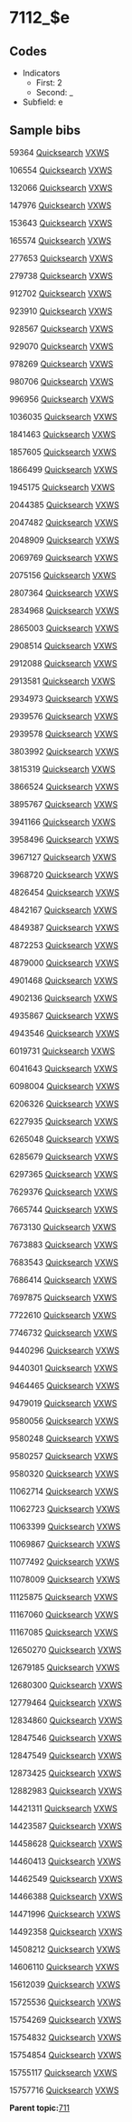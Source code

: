 # 7112\_$e

## Codes

-   Indicators
    -   First: 2
    -   Second: \_
-   Subfield: e

## Sample bibs

59364 [Quicksearch](https://search.library.yale.edu/catalog/59364) [VXWS](http://prodorbis.library.yale.edu:7014/vxws/GetHoldingsService?bibId=59364)

106554 [Quicksearch](https://search.library.yale.edu/catalog/106554) [VXWS](http://prodorbis.library.yale.edu:7014/vxws/GetHoldingsService?bibId=106554)

132066 [Quicksearch](https://search.library.yale.edu/catalog/132066) [VXWS](http://prodorbis.library.yale.edu:7014/vxws/GetHoldingsService?bibId=132066)

147976 [Quicksearch](https://search.library.yale.edu/catalog/147976) [VXWS](http://prodorbis.library.yale.edu:7014/vxws/GetHoldingsService?bibId=147976)

153643 [Quicksearch](https://search.library.yale.edu/catalog/153643) [VXWS](http://prodorbis.library.yale.edu:7014/vxws/GetHoldingsService?bibId=153643)

165574 [Quicksearch](https://search.library.yale.edu/catalog/165574) [VXWS](http://prodorbis.library.yale.edu:7014/vxws/GetHoldingsService?bibId=165574)

277653 [Quicksearch](https://search.library.yale.edu/catalog/277653) [VXWS](http://prodorbis.library.yale.edu:7014/vxws/GetHoldingsService?bibId=277653)

279738 [Quicksearch](https://search.library.yale.edu/catalog/279738) [VXWS](http://prodorbis.library.yale.edu:7014/vxws/GetHoldingsService?bibId=279738)

912702 [Quicksearch](https://search.library.yale.edu/catalog/912702) [VXWS](http://prodorbis.library.yale.edu:7014/vxws/GetHoldingsService?bibId=912702)

923910 [Quicksearch](https://search.library.yale.edu/catalog/923910) [VXWS](http://prodorbis.library.yale.edu:7014/vxws/GetHoldingsService?bibId=923910)

928567 [Quicksearch](https://search.library.yale.edu/catalog/928567) [VXWS](http://prodorbis.library.yale.edu:7014/vxws/GetHoldingsService?bibId=928567)

929070 [Quicksearch](https://search.library.yale.edu/catalog/929070) [VXWS](http://prodorbis.library.yale.edu:7014/vxws/GetHoldingsService?bibId=929070)

978269 [Quicksearch](https://search.library.yale.edu/catalog/978269) [VXWS](http://prodorbis.library.yale.edu:7014/vxws/GetHoldingsService?bibId=978269)

980706 [Quicksearch](https://search.library.yale.edu/catalog/980706) [VXWS](http://prodorbis.library.yale.edu:7014/vxws/GetHoldingsService?bibId=980706)

996956 [Quicksearch](https://search.library.yale.edu/catalog/996956) [VXWS](http://prodorbis.library.yale.edu:7014/vxws/GetHoldingsService?bibId=996956)

1036035 [Quicksearch](https://search.library.yale.edu/catalog/1036035) [VXWS](http://prodorbis.library.yale.edu:7014/vxws/GetHoldingsService?bibId=1036035)

1841463 [Quicksearch](https://search.library.yale.edu/catalog/1841463) [VXWS](http://prodorbis.library.yale.edu:7014/vxws/GetHoldingsService?bibId=1841463)

1857605 [Quicksearch](https://search.library.yale.edu/catalog/1857605) [VXWS](http://prodorbis.library.yale.edu:7014/vxws/GetHoldingsService?bibId=1857605)

1866499 [Quicksearch](https://search.library.yale.edu/catalog/1866499) [VXWS](http://prodorbis.library.yale.edu:7014/vxws/GetHoldingsService?bibId=1866499)

1945175 [Quicksearch](https://search.library.yale.edu/catalog/1945175) [VXWS](http://prodorbis.library.yale.edu:7014/vxws/GetHoldingsService?bibId=1945175)

2044385 [Quicksearch](https://search.library.yale.edu/catalog/2044385) [VXWS](http://prodorbis.library.yale.edu:7014/vxws/GetHoldingsService?bibId=2044385)

2047482 [Quicksearch](https://search.library.yale.edu/catalog/2047482) [VXWS](http://prodorbis.library.yale.edu:7014/vxws/GetHoldingsService?bibId=2047482)

2048909 [Quicksearch](https://search.library.yale.edu/catalog/2048909) [VXWS](http://prodorbis.library.yale.edu:7014/vxws/GetHoldingsService?bibId=2048909)

2069769 [Quicksearch](https://search.library.yale.edu/catalog/2069769) [VXWS](http://prodorbis.library.yale.edu:7014/vxws/GetHoldingsService?bibId=2069769)

2075156 [Quicksearch](https://search.library.yale.edu/catalog/2075156) [VXWS](http://prodorbis.library.yale.edu:7014/vxws/GetHoldingsService?bibId=2075156)

2807364 [Quicksearch](https://search.library.yale.edu/catalog/2807364) [VXWS](http://prodorbis.library.yale.edu:7014/vxws/GetHoldingsService?bibId=2807364)

2834968 [Quicksearch](https://search.library.yale.edu/catalog/2834968) [VXWS](http://prodorbis.library.yale.edu:7014/vxws/GetHoldingsService?bibId=2834968)

2865003 [Quicksearch](https://search.library.yale.edu/catalog/2865003) [VXWS](http://prodorbis.library.yale.edu:7014/vxws/GetHoldingsService?bibId=2865003)

2908514 [Quicksearch](https://search.library.yale.edu/catalog/2908514) [VXWS](http://prodorbis.library.yale.edu:7014/vxws/GetHoldingsService?bibId=2908514)

2912088 [Quicksearch](https://search.library.yale.edu/catalog/2912088) [VXWS](http://prodorbis.library.yale.edu:7014/vxws/GetHoldingsService?bibId=2912088)

2913581 [Quicksearch](https://search.library.yale.edu/catalog/2913581) [VXWS](http://prodorbis.library.yale.edu:7014/vxws/GetHoldingsService?bibId=2913581)

2934973 [Quicksearch](https://search.library.yale.edu/catalog/2934973) [VXWS](http://prodorbis.library.yale.edu:7014/vxws/GetHoldingsService?bibId=2934973)

2939576 [Quicksearch](https://search.library.yale.edu/catalog/2939576) [VXWS](http://prodorbis.library.yale.edu:7014/vxws/GetHoldingsService?bibId=2939576)

2939578 [Quicksearch](https://search.library.yale.edu/catalog/2939578) [VXWS](http://prodorbis.library.yale.edu:7014/vxws/GetHoldingsService?bibId=2939578)

3803992 [Quicksearch](https://search.library.yale.edu/catalog/3803992) [VXWS](http://prodorbis.library.yale.edu:7014/vxws/GetHoldingsService?bibId=3803992)

3815319 [Quicksearch](https://search.library.yale.edu/catalog/3815319) [VXWS](http://prodorbis.library.yale.edu:7014/vxws/GetHoldingsService?bibId=3815319)

3866524 [Quicksearch](https://search.library.yale.edu/catalog/3866524) [VXWS](http://prodorbis.library.yale.edu:7014/vxws/GetHoldingsService?bibId=3866524)

3895767 [Quicksearch](https://search.library.yale.edu/catalog/3895767) [VXWS](http://prodorbis.library.yale.edu:7014/vxws/GetHoldingsService?bibId=3895767)

3941166 [Quicksearch](https://search.library.yale.edu/catalog/3941166) [VXWS](http://prodorbis.library.yale.edu:7014/vxws/GetHoldingsService?bibId=3941166)

3958496 [Quicksearch](https://search.library.yale.edu/catalog/3958496) [VXWS](http://prodorbis.library.yale.edu:7014/vxws/GetHoldingsService?bibId=3958496)

3967127 [Quicksearch](https://search.library.yale.edu/catalog/3967127) [VXWS](http://prodorbis.library.yale.edu:7014/vxws/GetHoldingsService?bibId=3967127)

3968720 [Quicksearch](https://search.library.yale.edu/catalog/3968720) [VXWS](http://prodorbis.library.yale.edu:7014/vxws/GetHoldingsService?bibId=3968720)

4826454 [Quicksearch](https://search.library.yale.edu/catalog/4826454) [VXWS](http://prodorbis.library.yale.edu:7014/vxws/GetHoldingsService?bibId=4826454)

4842167 [Quicksearch](https://search.library.yale.edu/catalog/4842167) [VXWS](http://prodorbis.library.yale.edu:7014/vxws/GetHoldingsService?bibId=4842167)

4849387 [Quicksearch](https://search.library.yale.edu/catalog/4849387) [VXWS](http://prodorbis.library.yale.edu:7014/vxws/GetHoldingsService?bibId=4849387)

4872253 [Quicksearch](https://search.library.yale.edu/catalog/4872253) [VXWS](http://prodorbis.library.yale.edu:7014/vxws/GetHoldingsService?bibId=4872253)

4879000 [Quicksearch](https://search.library.yale.edu/catalog/4879000) [VXWS](http://prodorbis.library.yale.edu:7014/vxws/GetHoldingsService?bibId=4879000)

4901468 [Quicksearch](https://search.library.yale.edu/catalog/4901468) [VXWS](http://prodorbis.library.yale.edu:7014/vxws/GetHoldingsService?bibId=4901468)

4902136 [Quicksearch](https://search.library.yale.edu/catalog/4902136) [VXWS](http://prodorbis.library.yale.edu:7014/vxws/GetHoldingsService?bibId=4902136)

4935867 [Quicksearch](https://search.library.yale.edu/catalog/4935867) [VXWS](http://prodorbis.library.yale.edu:7014/vxws/GetHoldingsService?bibId=4935867)

4943546 [Quicksearch](https://search.library.yale.edu/catalog/4943546) [VXWS](http://prodorbis.library.yale.edu:7014/vxws/GetHoldingsService?bibId=4943546)

6019731 [Quicksearch](https://search.library.yale.edu/catalog/6019731) [VXWS](http://prodorbis.library.yale.edu:7014/vxws/GetHoldingsService?bibId=6019731)

6041643 [Quicksearch](https://search.library.yale.edu/catalog/6041643) [VXWS](http://prodorbis.library.yale.edu:7014/vxws/GetHoldingsService?bibId=6041643)

6098004 [Quicksearch](https://search.library.yale.edu/catalog/6098004) [VXWS](http://prodorbis.library.yale.edu:7014/vxws/GetHoldingsService?bibId=6098004)

6206326 [Quicksearch](https://search.library.yale.edu/catalog/6206326) [VXWS](http://prodorbis.library.yale.edu:7014/vxws/GetHoldingsService?bibId=6206326)

6227935 [Quicksearch](https://search.library.yale.edu/catalog/6227935) [VXWS](http://prodorbis.library.yale.edu:7014/vxws/GetHoldingsService?bibId=6227935)

6265048 [Quicksearch](https://search.library.yale.edu/catalog/6265048) [VXWS](http://prodorbis.library.yale.edu:7014/vxws/GetHoldingsService?bibId=6265048)

6285679 [Quicksearch](https://search.library.yale.edu/catalog/6285679) [VXWS](http://prodorbis.library.yale.edu:7014/vxws/GetHoldingsService?bibId=6285679)

6297365 [Quicksearch](https://search.library.yale.edu/catalog/6297365) [VXWS](http://prodorbis.library.yale.edu:7014/vxws/GetHoldingsService?bibId=6297365)

7629376 [Quicksearch](https://search.library.yale.edu/catalog/7629376) [VXWS](http://prodorbis.library.yale.edu:7014/vxws/GetHoldingsService?bibId=7629376)

7665744 [Quicksearch](https://search.library.yale.edu/catalog/7665744) [VXWS](http://prodorbis.library.yale.edu:7014/vxws/GetHoldingsService?bibId=7665744)

7673130 [Quicksearch](https://search.library.yale.edu/catalog/7673130) [VXWS](http://prodorbis.library.yale.edu:7014/vxws/GetHoldingsService?bibId=7673130)

7673883 [Quicksearch](https://search.library.yale.edu/catalog/7673883) [VXWS](http://prodorbis.library.yale.edu:7014/vxws/GetHoldingsService?bibId=7673883)

7683543 [Quicksearch](https://search.library.yale.edu/catalog/7683543) [VXWS](http://prodorbis.library.yale.edu:7014/vxws/GetHoldingsService?bibId=7683543)

7686414 [Quicksearch](https://search.library.yale.edu/catalog/7686414) [VXWS](http://prodorbis.library.yale.edu:7014/vxws/GetHoldingsService?bibId=7686414)

7697875 [Quicksearch](https://search.library.yale.edu/catalog/7697875) [VXWS](http://prodorbis.library.yale.edu:7014/vxws/GetHoldingsService?bibId=7697875)

7722610 [Quicksearch](https://search.library.yale.edu/catalog/7722610) [VXWS](http://prodorbis.library.yale.edu:7014/vxws/GetHoldingsService?bibId=7722610)

7746732 [Quicksearch](https://search.library.yale.edu/catalog/7746732) [VXWS](http://prodorbis.library.yale.edu:7014/vxws/GetHoldingsService?bibId=7746732)

9440296 [Quicksearch](https://search.library.yale.edu/catalog/9440296) [VXWS](http://prodorbis.library.yale.edu:7014/vxws/GetHoldingsService?bibId=9440296)

9440301 [Quicksearch](https://search.library.yale.edu/catalog/9440301) [VXWS](http://prodorbis.library.yale.edu:7014/vxws/GetHoldingsService?bibId=9440301)

9464465 [Quicksearch](https://search.library.yale.edu/catalog/9464465) [VXWS](http://prodorbis.library.yale.edu:7014/vxws/GetHoldingsService?bibId=9464465)

9479019 [Quicksearch](https://search.library.yale.edu/catalog/9479019) [VXWS](http://prodorbis.library.yale.edu:7014/vxws/GetHoldingsService?bibId=9479019)

9580056 [Quicksearch](https://search.library.yale.edu/catalog/9580056) [VXWS](http://prodorbis.library.yale.edu:7014/vxws/GetHoldingsService?bibId=9580056)

9580248 [Quicksearch](https://search.library.yale.edu/catalog/9580248) [VXWS](http://prodorbis.library.yale.edu:7014/vxws/GetHoldingsService?bibId=9580248)

9580257 [Quicksearch](https://search.library.yale.edu/catalog/9580257) [VXWS](http://prodorbis.library.yale.edu:7014/vxws/GetHoldingsService?bibId=9580257)

9580320 [Quicksearch](https://search.library.yale.edu/catalog/9580320) [VXWS](http://prodorbis.library.yale.edu:7014/vxws/GetHoldingsService?bibId=9580320)

11062714 [Quicksearch](https://search.library.yale.edu/catalog/11062714) [VXWS](http://prodorbis.library.yale.edu:7014/vxws/GetHoldingsService?bibId=11062714)

11062723 [Quicksearch](https://search.library.yale.edu/catalog/11062723) [VXWS](http://prodorbis.library.yale.edu:7014/vxws/GetHoldingsService?bibId=11062723)

11063399 [Quicksearch](https://search.library.yale.edu/catalog/11063399) [VXWS](http://prodorbis.library.yale.edu:7014/vxws/GetHoldingsService?bibId=11063399)

11069867 [Quicksearch](https://search.library.yale.edu/catalog/11069867) [VXWS](http://prodorbis.library.yale.edu:7014/vxws/GetHoldingsService?bibId=11069867)

11077492 [Quicksearch](https://search.library.yale.edu/catalog/11077492) [VXWS](http://prodorbis.library.yale.edu:7014/vxws/GetHoldingsService?bibId=11077492)

11078009 [Quicksearch](https://search.library.yale.edu/catalog/11078009) [VXWS](http://prodorbis.library.yale.edu:7014/vxws/GetHoldingsService?bibId=11078009)

11125875 [Quicksearch](https://search.library.yale.edu/catalog/11125875) [VXWS](http://prodorbis.library.yale.edu:7014/vxws/GetHoldingsService?bibId=11125875)

11167060 [Quicksearch](https://search.library.yale.edu/catalog/11167060) [VXWS](http://prodorbis.library.yale.edu:7014/vxws/GetHoldingsService?bibId=11167060)

11167085 [Quicksearch](https://search.library.yale.edu/catalog/11167085) [VXWS](http://prodorbis.library.yale.edu:7014/vxws/GetHoldingsService?bibId=11167085)

12650270 [Quicksearch](https://search.library.yale.edu/catalog/12650270) [VXWS](http://prodorbis.library.yale.edu:7014/vxws/GetHoldingsService?bibId=12650270)

12679185 [Quicksearch](https://search.library.yale.edu/catalog/12679185) [VXWS](http://prodorbis.library.yale.edu:7014/vxws/GetHoldingsService?bibId=12679185)

12680300 [Quicksearch](https://search.library.yale.edu/catalog/12680300) [VXWS](http://prodorbis.library.yale.edu:7014/vxws/GetHoldingsService?bibId=12680300)

12779464 [Quicksearch](https://search.library.yale.edu/catalog/12779464) [VXWS](http://prodorbis.library.yale.edu:7014/vxws/GetHoldingsService?bibId=12779464)

12834860 [Quicksearch](https://search.library.yale.edu/catalog/12834860) [VXWS](http://prodorbis.library.yale.edu:7014/vxws/GetHoldingsService?bibId=12834860)

12847546 [Quicksearch](https://search.library.yale.edu/catalog/12847546) [VXWS](http://prodorbis.library.yale.edu:7014/vxws/GetHoldingsService?bibId=12847546)

12847549 [Quicksearch](https://search.library.yale.edu/catalog/12847549) [VXWS](http://prodorbis.library.yale.edu:7014/vxws/GetHoldingsService?bibId=12847549)

12873425 [Quicksearch](https://search.library.yale.edu/catalog/12873425) [VXWS](http://prodorbis.library.yale.edu:7014/vxws/GetHoldingsService?bibId=12873425)

12882983 [Quicksearch](https://search.library.yale.edu/catalog/12882983) [VXWS](http://prodorbis.library.yale.edu:7014/vxws/GetHoldingsService?bibId=12882983)

14421311 [Quicksearch](https://search.library.yale.edu/catalog/14421311) [VXWS](http://prodorbis.library.yale.edu:7014/vxws/GetHoldingsService?bibId=14421311)

14423587 [Quicksearch](https://search.library.yale.edu/catalog/14423587) [VXWS](http://prodorbis.library.yale.edu:7014/vxws/GetHoldingsService?bibId=14423587)

14458628 [Quicksearch](https://search.library.yale.edu/catalog/14458628) [VXWS](http://prodorbis.library.yale.edu:7014/vxws/GetHoldingsService?bibId=14458628)

14460413 [Quicksearch](https://search.library.yale.edu/catalog/14460413) [VXWS](http://prodorbis.library.yale.edu:7014/vxws/GetHoldingsService?bibId=14460413)

14462549 [Quicksearch](https://search.library.yale.edu/catalog/14462549) [VXWS](http://prodorbis.library.yale.edu:7014/vxws/GetHoldingsService?bibId=14462549)

14466388 [Quicksearch](https://search.library.yale.edu/catalog/14466388) [VXWS](http://prodorbis.library.yale.edu:7014/vxws/GetHoldingsService?bibId=14466388)

14471996 [Quicksearch](https://search.library.yale.edu/catalog/14471996) [VXWS](http://prodorbis.library.yale.edu:7014/vxws/GetHoldingsService?bibId=14471996)

14492358 [Quicksearch](https://search.library.yale.edu/catalog/14492358) [VXWS](http://prodorbis.library.yale.edu:7014/vxws/GetHoldingsService?bibId=14492358)

14508212 [Quicksearch](https://search.library.yale.edu/catalog/14508212) [VXWS](http://prodorbis.library.yale.edu:7014/vxws/GetHoldingsService?bibId=14508212)

14606110 [Quicksearch](https://search.library.yale.edu/catalog/14606110) [VXWS](http://prodorbis.library.yale.edu:7014/vxws/GetHoldingsService?bibId=14606110)

15612039 [Quicksearch](https://search.library.yale.edu/catalog/15612039) [VXWS](http://prodorbis.library.yale.edu:7014/vxws/GetHoldingsService?bibId=15612039)

15725536 [Quicksearch](https://search.library.yale.edu/catalog/15725536) [VXWS](http://prodorbis.library.yale.edu:7014/vxws/GetHoldingsService?bibId=15725536)

15754269 [Quicksearch](https://search.library.yale.edu/catalog/15754269) [VXWS](http://prodorbis.library.yale.edu:7014/vxws/GetHoldingsService?bibId=15754269)

15754832 [Quicksearch](https://search.library.yale.edu/catalog/15754832) [VXWS](http://prodorbis.library.yale.edu:7014/vxws/GetHoldingsService?bibId=15754832)

15754854 [Quicksearch](https://search.library.yale.edu/catalog/15754854) [VXWS](http://prodorbis.library.yale.edu:7014/vxws/GetHoldingsService?bibId=15754854)

15755117 [Quicksearch](https://search.library.yale.edu/catalog/15755117) [VXWS](http://prodorbis.library.yale.edu:7014/vxws/GetHoldingsService?bibId=15755117)

15757716 [Quicksearch](https://search.library.yale.edu/catalog/15757716) [VXWS](http://prodorbis.library.yale.edu:7014/vxws/GetHoldingsService?bibId=15757716)

**Parent topic:**[711](../../tags/711/711.md)

